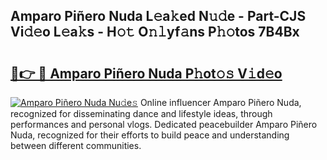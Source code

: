 ## Amparo Piñero Nuda L𝚎a𝚔ed N𝚞𝚍e - Part-CJS Vi𝚍𝚎o L𝚎a𝚔s - H𝚘𝚝 O𝚗𝚕yf𝚊ns P𝚑𝚘tos 7B4Bx

# <h2><a href="http://kf24f8.oniu.top/?m=Amparo+Pi%c3%b1ero+Nuda">🔗👉 🔴 Amparo Piñero Nuda P𝚑ot𝚘𝚜 V𝚒d𝚎o</a></h2>

[![Amparo Piñero Nuda Nu𝚍e𝚜](https://i.imgur.com/0qMVB7G.gif)](http://kf24f8.oniu.top/?m=Amparo+Pi%c3%b1ero+Nuda)
Online influencer Amparo Piñero Nuda, recognized for disseminating dance and lifestyle ideas, through performances and personal vlogs. Dedicated peacebuilder Amparo Piñero Nuda, recognized for their efforts to build peace and understanding between different communities.  
